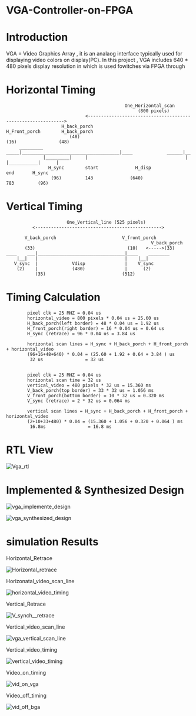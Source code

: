 # VGA-Controller-on-FPGA
 # Introduction
  VGA = Video Graphics Array , it is an analaog interface typically used for displaying video colors on display(PC). In this project , VGA includes 640 * 480 pixels    display resolution in which is used fowitches via FPGA through













              
  # Horizontal Timing
                                                 One_Horizontal_scan 
                                                      (800 pixels)
                                  <------------------------------------------------------------->
                         H_back_porch                                H_Front_porch        H_back_porch  
                            (48)                                        (16)                (48)        
         _________           _____|_____________________________________|____             ______|__
                  |_________|     |                                     |    |___________|      |
                    H_sync        start              H_disp             end       H_sync
                     (96)         143              (640)                783         (96)
                    
 
 
 
 
 
 # Vertical Timing
       
                           One_Vertical_line (525 pixels)
              <------------------------------------------------> 
          
           V_back_porch                         V_front_porch
                                                           V_back_porch
           (33)                                   (10)   <----->(33)
    ____    ___|_________________________________|____    ________
        |__|   |                                 |    |__|  
       V_sync  |             Vdisp               |    V_sync
        (2)    |             (480)               |      (2)
               (35)                             (512)


 
 # Timing Calculation
            pixel clk = 25 MHZ = 0.04 us 
            horizontal_video = 800 pixels * 0.04 us = 25.60 us
            H_back_porch(left border) = 48 * 0.04 us = 1.92 us 
            H_front_porch(right border) = 16 * 0.04 us = 0.64 us 
            H_sync (retrace) = 96 * 0.04 us = 3.84 us
            
            horizontal scan lines = H_sync + H_back_porch + H_front_porch + horizontal_video 
            (96+16+48+640) * 0.04 = (25.60 + 1.92 + 0.64 + 3.84 ) us
             32 us                = 32 us 
             
             
            pixel clk = 25 MHZ = 0.04 us 
            horizontal scan time = 32 us
            vertical_video = 480 pixels * 32 us = 15.360 ms
            V_back_porch(top border) = 33 * 32 us = 1.056 ms 
            V_front_porch(bottom border) = 10 * 32 us = 0.320 ms 
            V_sync (retrace) = 2 * 32 us = 0.064 ms
            
            vertical scan lines = H_sync + H_back_porch + H_front_porch + horizontal_video 
            (2+10+33+480) * 0.04 = (15.360 + 1.056 + 0.320 + 0.064 ) ms
             16.8ms                = 16.8 ms 

# RTL View
![Vga_rtl](https://user-images.githubusercontent.com/98607828/182015111-c091a7c7-4b76-4d77-b091-10e9bf0f2f70.jpg)



# Implemented & Synthesized Design

![vga_implemente_design](https://user-images.githubusercontent.com/98607828/182015129-5f48db8c-ecec-4b2f-a066-1569078c6910.jpg)

![vga_synthesized_design](https://user-images.githubusercontent.com/98607828/182015148-93909d09-e665-465a-afb8-df3ebed86fac.jpg)




# simulation Results

   Horizontal_Retrace
   
![Horizontal_retrace](https://user-images.githubusercontent.com/98607828/182015172-ccd5f825-44eb-44c2-84fb-15962b8a5626.jpg)

   Horizonatal_video_scan_line
   
![horizontal_video_timing](https://user-images.githubusercontent.com/98607828/182015207-e7c37acb-30f7-447e-93bc-faeab56514fd.jpg)


 Vertical_Retrace
 
 ![V_synch__retrace](https://user-images.githubusercontent.com/98607828/182015218-49e95800-bbfa-477c-840f-70f216afcb8a.jpg)
 
 
 Vertical_video_scan_line
 
 ![vga_vertical_scan_line](https://user-images.githubusercontent.com/98607828/182015233-4d1d44db-b586-461c-9c53-67bf588bc025.jpg)

 Vertical_video_timing
 
 ![vertical_video_timing](https://user-images.githubusercontent.com/98607828/182015446-ecbd73e4-6427-4bba-81e9-f7a63d3e3303.jpg)

 Video_on_timing
 
  ![vid_on_vga](https://user-images.githubusercontent.com/98607828/182015266-fbc6578d-6e25-4973-b925-b985c9a09b65.jpg)

 Video_off_timing
 
![vid_off_bga](https://user-images.githubusercontent.com/98607828/182015274-1c324158-206f-4d0e-804d-cda7271edee9.jpg)



